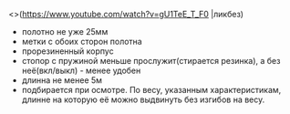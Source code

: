 <>(https://www.youtube.com/watch?v=gU1TeE_T_F0 |ликбез)

  * полотно не уже 25мм
  * метки с обоих сторон полотна
  * прорезиненный корпус
  * стопор с пружиной меньше прослужит(стирается резинка), а без неё(вкл/выкл) - менее удобен
  * длинна не менее 5м
  * подбирается при осмотре. По весу, указанным характеристикам, длинне на которую её можно выдвинуть без изгибов на весу.
